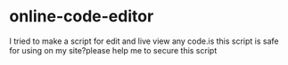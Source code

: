 # online-code-editor
I tried to make a script for edit and live view any code.is this script is safe for using on my site?please help me to secure this script
